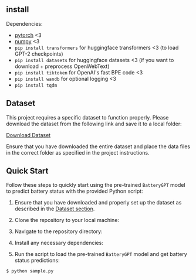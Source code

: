 ## install
Dependencies:

- [pytorch](https://pytorch.org) <3
- [numpy](https://numpy.org/install/) <3
- `pip install transformers` for huggingface transformers <3 (to load GPT-2 checkpoints)
- `pip install datasets` for huggingface datasets <3 (if you want to download + preprocess OpenWebText)
- `pip install tiktoken` for OpenAI's fast BPE code <3
- `pip install wandb` for optional logging <3
- `pip install tqdm`

## Dataset
This project requires a specific dataset to function properly. Please download the dataset from the following link and save it to a local folder:

[Download Dataset](https://drive.google.com/drive/folders/111cncohSHP6_y6Gucg7Prpxfpr4U8DvU?usp=sharing)

Ensure that you have downloaded the entire dataset and place the data files in the correct folder as specified in the project instructions.

## Quick Start

Follow these steps to quickly start using the pre-trained `BatteryGPT` model to predict battery status with the provided Python script:

1. Ensure that you have downloaded and properly set up the dataset as described in the [Dataset section](#dataset).

2. Clone the repository to your local machine:

3. Navigate to the repository directory:

4. Install any necessary dependencies:

5. Run the script to load the pre-trained `BatteryGPT` model and get battery status predictions:
```
$ python sample.py
```
